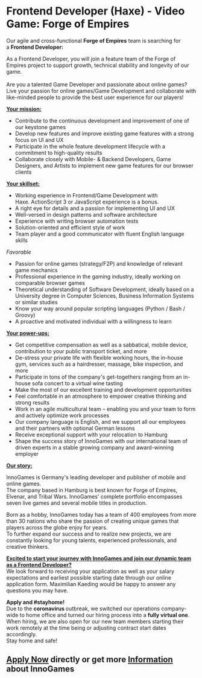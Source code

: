 <h1>Frontend Developer (Haxe) - Video Game: Forge of Empires</h1>
<p>Our agile and cross-functional<span>&nbsp;</span><strong>Forge of Empires</strong><span>&nbsp;</span>team is searching for a<span>&nbsp;</span><strong>Frontend Developer:</strong></p><p><span>As a Frontend Developer, you will join a feature team&nbsp;</span><span>of the Forge of Empires project to support growth, technical stability and longevity of our game.<br /><br />Are you a talented Game Developer and passionate about online games? Live your passion for online games/Game Development and collaborate with like-minded people to provide&nbsp;the best user experience for our players!</span></p><p><strong><u>Your mission:</u></strong></p><ul><li>Contribute to the continuous development and improvement of one of our keystone games</li><li>Develop new features and improve existing game features with a strong focus on UI and UX</li><li>Participate in the whole feature development lifecycle with a commitment to high-quality results</li><li>Collaborate closely with Mobile- &amp; Backend Developers, Game Designers, and Artists to implement new game features for our browser clients</li></ul><p><strong><u>Your skillset:</u></strong></p><ul><li><span>Working experience in Frontend/Game Development with Haxe.&nbsp;</span><span>ActionScript 3 or JavaScript experience is a bonus.</span></li><li>A right eye for details and a passion for implementing UI and UX</li><li>Well-versed in design patterns and software architecture</li><li>Experience with writing browser automation tests</li><li>Solution-oriented and efficient style of work</li><li>Team player and a good communicator with fluent English language skills</li></ul><p><em>Favorable</em></p><ul><li>Passion for online games (strategy/F2P) and knowledge of relevant game mechanics</li><li>Professional experience in the gaming industry, ideally working on comparable browser games</li><li>Theoretical understanding of Software Development, ideally based on a University degree in Computer Sciences, Business Information Systems or similar studies</li><li>Know your way around popular scripting languages (Python / Bash / Groovy)</li><li>A proactive and motivated individual with a willingness to learn</li></ul><p><strong><u>Your power-ups:</u></strong></p><ul><li><span>Get competitive compensation as well as a sabbatical, mobile device, contribution to your public transport ticket, and more</span></li><li><span>De-stress your private life with flexible working hours, the in-house gym, services such as a hairdresser, massage, bike inspection, and more</span></li><li><span>Participate in tons of the company's get-togethers ranging from an in-house sofa concert to a virtual wine tasting</span></li><li><span>Make the most of our excellent training and development opportunities</span></li><li><span>Feel comfortable in an atmosphere to empower creative thinking and strong results</span></li><li><span>Work in an agile multicultural team &ndash; enabling you and your team to form and actively optimize work processes</span></li><li><span>Our company language is English, and we support all our employees and their partners with optional German lessons</span></li><li><span>Receive exceptional support with your relocation to Hamburg</span></li><li><span>Shape the success story of InnoGames with our international team of driven experts in a stable growing company and award-winning employer</span></li></ul><p><strong><u>Our story:</u></strong></p><p>InnoGames is Germany's leading developer and publisher of mobile and online games.<br />The company based in Hamburg is best known for Forge of Empires, Elvenar, and Tribal Wars. InnoGames' complete portfolio encompasses seven live games and several mobile titles in production.</p><p>Born as a hobby, InnoGames today has a team of 400 employees from more than 30 nations who share the passion of creating unique games that players across the globe enjoy for years.<br />To further expand our success and to realize new projects, we are constantly looking for young talents, experienced professionals, and creative thinkers.</p><p><span style="text-decoration: underline;"><strong>Excited to start your journey with InnoGames and join our dynamic team as a&nbsp;Frontend Developer?<br /></strong></span>We look forward to receiving your application as well as your salary expectations and earliest possible starting date through our online application form.&nbsp;Maximilian Kaeding&nbsp;would be happy to answer any questions you may have.</p><p><strong>Apply and #stayhome!<br /></strong>Due to the&nbsp;<strong>coronavirus&nbsp;</strong>outbreak, we switched our operations company-wide to home office and turned our hiring process into&nbsp;a&nbsp;<strong>fully virtual one</strong>.<br />When hiring, we are also open for our new team members starting their work remotely at the time being or adjusting contract start dates accordingly.<br />Stay home and safe!</p>

<h2><a href="https://jobs.jobvite.com/careers/innogames/job/omOKdfwR/apply?__jvst=Job+Board&__jvsd=github_jobs_repo">Apply Now</a> directly or get more <a href="https://www.innogames.com/career/detail/job/frontend-developer-haxe-video-game-forge-of-empires/?s=github_jobs_repo">Information</a> about InnoGames</h2>
